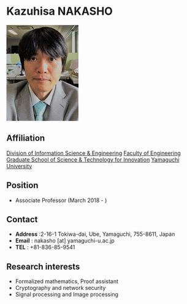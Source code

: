 Kazuhisa NAKASHO
======================
![](nakasho.jpg)

Affiliation
---------------------
[Division of Information Science & Engineering](http://www.csse.yamaguchi-u.ac.jp/)
[Faculty of Engineering](http://www.eng.yamaguchi-u.ac.jp/)
[Graduate School of Science & Technology for Innovation](http://www.gsti.yamaguchi-u.ac.jp/)
[Yamaguchi University](http://www.yamaguchi-u.ac.jp/)

Position
---------------------
- Associate Professor (March 2018 - )

Contact
----------------------
- **Address** :2-16-1 Tokiwa-dai, Ube, Yamaguchi, 755-8611, Japan
- **Email** :  nakasho [at] yamaguchi-u.ac.jp
- **TEL** : +81-836-85-9541

Research interests
----------------------
- Formalized mathematics, Proof assistant
- Cryptography and network security
- Signal processing and Image processing
